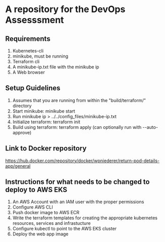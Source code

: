 # A repository for the DevOps Assesssment
## Requirements
1. Kubernetes-cli
2. minikube, must be running
3. Terraform cli
4. A minikube-ip.txt file with the minikube ip
5. A Web browser
## Setup Guidelines
1. Assumes that you are running from within the "build/terraform/" directory
2. Start minikube: minikube start
3. Run minikube ip > ../../config_files/minikube-ip.txt 
4. Initialize terraform: terraform init
5. Build using terraform: terraform apply (can optionally run with --auto-approve)
## Link to Docker repository 
https://hub.docker.com/repository/docker/wpniederer/return-pod-details-app/general
## Instructions for what needs to be changed to deploy to AWS EKS
1. An AWS Account with an IAM user with the proper permissions
2. Configure AWS CLI
3. Push docker image to AWS ECR
4. Write the terraform templates for creating the appropriate kubernetes resources, services and infrastucture
5. Configure kubectl to point to the AWS EKS cluster
6. Deploy the web app image
